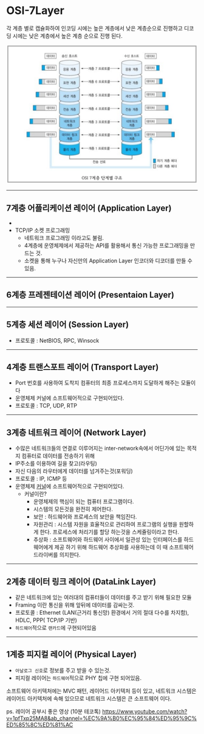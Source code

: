 # OSI-7Layer

각 계층 별로 캡슐화하여 인코딩 시에는 높은 계층에서 낮은 계층순으로 진행하고
디코딩 시에는 낮은 계층에서 높은 계층 순으로 진행 된다.  

[![osi](OSI7계층구조.png)](https://onecoin-life.com/19)

---


## 7계층 어플리케이션 레이어 (Application Layer)
* 
* TCP/IP 소켓 프로그래밍
	- 네트워크 프로그래밍 이라고도 불림.
	- 4계층에 운영체제에서 제공하는 API를 활용해서 통신 가능한 프로그래밍을 만드는 것.
	- 소켓을 통해 누구나 자신만의 Application Layer 인코더와 디코더를 만들 수 있음.

  
---

## 6계층 프레젠테이션 레이어 (Presentaion Layer)




---

## 5계층 세션 레이어 (Session Layer)

* 프로토콜 : NetBIOS, RPC, Winsock


---

## 4계층 트랜스포트 레이어 (Transport Layer)

* Port 번호를 사용하여 도착지 컴퓨터의 최종 프로세스까지 도달하게 해주는 모듈이다
* 운영체제 커널에 소프트웨어적으로 구현되어있다.
* 프로토콜 : TCP, UDP, RTP 
  
---

## 3계층 네트워크 레이어 (Network Layer)

* 수많은 네트워크들의 연결로 이루어지는 inter-network속에서 어딘가에 있는 목적지 컴퓨터로 데이터를 전송하기 위해
* IP주소를 이용하여 길을 찾고(라우팅)
* 자신 다음의 라우터에게 데이터를 넘겨주는것(포워딩)
* 프로토콜 : IP, ICMP 등
* 운영체제 <u>커널</u>에 소프트웨어적으로 구현되어있다.
	+ 커널이란?
		- 운영체제의 핵심이 되는 컴퓨터 프로그램이다.
		- 시스템의 모든것을 완전히 제어한다.
		- 보안 : 하드웨어와 프로세스의 보안을 책임진다.
		- 자원관리 : 시스템 자원을 효율적으로 관리하여 프로그램의 실행을 원할하게 한다. 프로세스에 처리기를 할당 하는것을 스케쥴링이라고 한다.
		- 추상화 : 소프트웨어와 하드웨어 사이에서 일관성 있는 인터페이스를 하드웨어에게 제공 하기 위해 하드웨어 추상화를 사용하는데 이 때 소프트웨어 드라이버를 의지한다.

---

## 2계층 데이터 링크 레이어 (DataLink Layer)

* 같은 네트워크에 있는 여러대의 컴퓨터들이 데이터를 주고 받기 위해 필요한 모듈
* Framing 이란 통신을 위해 앞뒤에 데이터를 감싸는것.
* 프로토콜 : Ethernet (LAN(근거리 통신망) 환경에서 거의 절대 다수를 차지함), HDLC, PPP( TCP/IP 기반)
* `하드웨어`적으로 `랜카드`에 구현되어있음

---

## 1계층 피지컬 레이어 (Physical Layer)

* `아날로그 신호`로 정보를 주고 받을 수 있는것.
* 피지컬 레이어는 `하드웨어`적으로 PHY 칩에 구현 되어있음.



소프트웨어 아키텍처에는 MVC 패턴, 레이어드 아키텍처 등이 있고,
네트워크 시스템은 레이어드 아키텍처에 속해 있으므로
네트워크 시스템은 큰 소프트웨어 이다.

  
ps. 레이어 공부시 좋은 영상 (10분 테코톡)
https://www.youtube.com/watch?v=1pfTxp25MA8&ab_channel=%EC%9A%B0%EC%95%84%ED%95%9C%ED%85%8C%ED%81%AC








